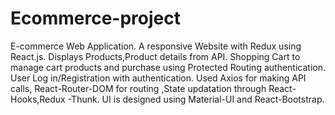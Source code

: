 # Ecommerce-project
E-commerce Web Application. A responsive Website with Redux using React.js. Displays Products,Product details from API. Shopping Cart to manage cart products and purchase using Protected Routing authentication. User Log in/Registration with authentication. Used Axios for making API calls, React-Router-DOM for routing ,State updatation through React-Hooks,Redux -Thunk. UI is designed using Material-UI and React-Bootstrap.
